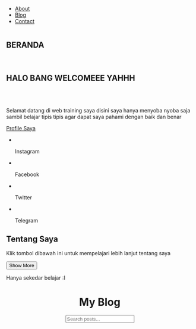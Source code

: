 <html lang="en">
  <head>
    <meta charset="UTF-8" />
    <meta name="viewport" content="width=device-width, initial-scale=1.0" />
    <link rel="stylesheet" href="desain.css" />
    <title>Web | Portofolio</title>
  </head>
  <body>
    <div class="container">
      <div class="sidebar">
        <nav>
          <ul>
            <li><a href="about.html">About</a></li>
            <li><a href="blog.html">Blog</a></li>
            <li><a href="contact.html">Contact</a></li>
          </ul>
        </nav>
      </div>
      <main class="content">
        <section class="hero">
          <img src="online.png" alt="" />
          <div class="hero-content">
            <h1>BERANDA</h1>
            <br />
            <h2>HALO BANG WELCOMEEE YAHHH</h2>
            <br /><br />
            <p>
              Selamat datang di web training saya disini saya hanya menyoba nyoba saja sambil belajar tipis tipis
              agar dapat saya pahami dengan baik dan benar
            </p>
            <a href="" class="action-btn">Profile Saya</a>
          </div>
        </section>
      </main>
      <div class="footer">
        <footer>
          <ul>
            <li>
              <img src="instagram.png" alt="" /><a><p>Instagram</p></a>
            </li>
            <li>
              <img src="facebook.png" alt="" /><a><p>Facebook</p></a>
            </li>
            <li>
              <img src="twitter.png" alt="" /><a><p>Twitter</p></a>
            </li>
            <li>
              <img src="telegram.png" alt="" /><a><p>Telegram</p></a>
            </li>
          </ul>
        </footer>
      </div>
    </div>
  </body>
</html>

<!DOCTYPE html>
<html lang="en">
<head>
    <meta charset="UTF-8">
    <meta name="viewport" content="width=device-width, initial-scale=1.0">
    <title>About Us</title>
    <link rel="stylesheet" href="styles.css">
</head>
<body>
    <section id="about">
        <div class="container">
            <h1>Tentang Saya</h1>
            <p id="about-text">Klik tombol dibawah ini untuk mempelajari lebih lanjut tentang saya</p>
            <button id="toggle-button">Show More</button>
            <div id="more-info" class="hidden">
                <p>Hanya sekedar belajar :I</p>
            </div>
        </div>
    </section>
    <script src="user.js"></script>
</body>
</html>

<!DOCTYPE html>
<html lang="en">
<head>
    <meta charset="UTF-8">
    <meta name="viewport" content="width=device-width, initial-scale=1.0">
    <title>Blog</title>
    <link rel="stylesheet" href="styles2.css">
</head>
<body>
    <header>
        <h1>My Blog</h1>
        <input type="text" id="search-input" placeholder="Search posts...">
    </header>
    <main>
        <section id="blog-posts">
            <!-- Blog post items will be injected here -->
        </section>
    </main>
    <script src="script.js"></script>
</body>
</html>

<!DOCTYPE html>
<html lang="en">
<head>
    <meta charset="UTF-8">
    <meta name="viewport" content="width=device-width, initial-scale=1.0">
    <title>Social Media Links</title>
    <link rel="stylesheet" href="contact.css">
    <!-- Font Awesome for social media icons -->
    <link rel="stylesheet" href="https://cdnjs.cloudflare.com/ajax/libs/font-awesome/6.0.0-beta3/css/all.min.css">
</head>
<body>
    <div class="social-links">
        <a href="https://wa.me/qr/E5NAP5M45EZVK1" target="_blank" title="Chat with me on WhatsApp" class="social-link">
            <i class="fab fa-whatsapp"></i>
        </a>
        <a href="https://www.facebook.com/profile.php?id=100041591610151&mibextid=ZbWKwL" target="_blank" title="Follow me on Facebook" class="social-link">
            <i class="fab fa-facebook-f"></i>
        </a>
        <a href="https://www.instagram.com/drkafnii?igsh=MXd2MWFvaXFieHhwZw=" target="_blank" title="Follow me on Instagram" class="social-link">
            <i class="fab fa-instagram"></i>
        </a>
    </div>
</body>
</html>

